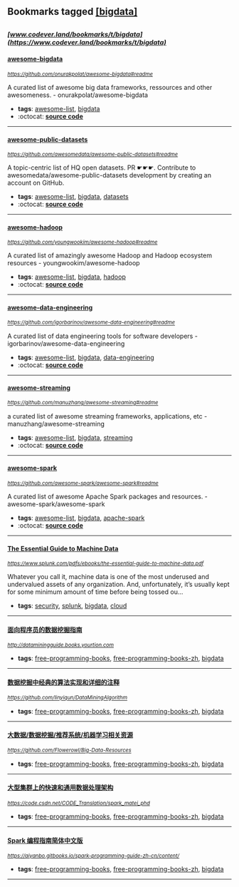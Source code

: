 ## Bookmarks tagged [[bigdata]](https://www.codever.land/search?q=[bigdata])

_<sup><sup>[www.codever.land/bookmarks/t/bigdata](https://www.codever.land/bookmarks/t/bigdata)</sup></sup>_
---
#### [awesome-bigdata](https://github.com/onurakpolat/awesome-bigdata#readme)
_<sup>https://github.com/onurakpolat/awesome-bigdata#readme</sup>_

A curated list of awesome big data frameworks, ressources and other awesomeness. - onurakpolat/awesome-bigdata
* **tags**: [awesome-list](../tagged/awesome-list.md), [bigdata](../tagged/bigdata.md)
* :octocat: **[source code](https://github.com/onurakpolat/awesome-bigdata#readme)**
---
#### [awesome-public-datasets](https://github.com/awesomedata/awesome-public-datasets#readme)
_<sup>https://github.com/awesomedata/awesome-public-datasets#readme</sup>_

A topic-centric list of HQ open datasets. PR ☛☛☛. Contribute to awesomedata/awesome-public-datasets development by creating an account on GitHub.
* **tags**: [awesome-list](../tagged/awesome-list.md), [bigdata](../tagged/bigdata.md), [datasets](../tagged/datasets.md)
* :octocat: **[source code](https://github.com/awesomedata/awesome-public-datasets#readme)**
---
#### [awesome-hadoop](https://github.com/youngwookim/awesome-hadoop#readme)
_<sup>https://github.com/youngwookim/awesome-hadoop#readme</sup>_

A curated list of amazingly awesome Hadoop and Hadoop ecosystem resources - youngwookim/awesome-hadoop
* **tags**: [awesome-list](../tagged/awesome-list.md), [bigdata](../tagged/bigdata.md), [hadoop](../tagged/hadoop.md)
* :octocat: **[source code](https://github.com/youngwookim/awesome-hadoop#readme)**
---
#### [awesome-data-engineering](https://github.com/igorbarinov/awesome-data-engineering#readme)
_<sup>https://github.com/igorbarinov/awesome-data-engineering#readme</sup>_

A curated list of data engineering tools for software developers - igorbarinov/awesome-data-engineering
* **tags**: [awesome-list](../tagged/awesome-list.md), [bigdata](../tagged/bigdata.md), [data-engineering](../tagged/data-engineering.md)
* :octocat: **[source code](https://github.com/igorbarinov/awesome-data-engineering#readme)**
---
#### [awesome-streaming](https://github.com/manuzhang/awesome-streaming#readme)
_<sup>https://github.com/manuzhang/awesome-streaming#readme</sup>_

a curated list of awesome streaming frameworks, applications, etc - manuzhang/awesome-streaming
* **tags**: [awesome-list](../tagged/awesome-list.md), [bigdata](../tagged/bigdata.md), [streaming](../tagged/streaming.md)
* :octocat: **[source code](https://github.com/manuzhang/awesome-streaming#readme)**
---
#### [awesome-spark](https://github.com/awesome-spark/awesome-spark#readme)
_<sup>https://github.com/awesome-spark/awesome-spark#readme</sup>_

A curated list of awesome Apache Spark packages and resources. - awesome-spark/awesome-spark
* **tags**: [awesome-list](../tagged/awesome-list.md), [bigdata](../tagged/bigdata.md), [apache-spark](../tagged/apache-spark.md)
* :octocat: **[source code](https://github.com/awesome-spark/awesome-spark#readme)**
---
#### [The Essential Guide to Machine Data](https://www.splunk.com/pdfs/ebooks/the-essential-guide-to-machine-data.pdf)
_<sup>https://www.splunk.com/pdfs/ebooks/the-essential-guide-to-machine-data.pdf</sup>_

Whatever you call it, machine data is one of the most underused and undervalued assets of any organization. And, unfortunately, it’s usually kept for some minimum amount of time before being tossed ou...
* **tags**: [security](../tagged/security.md), [splunk](../tagged/splunk.md), [bigdata](../tagged/bigdata.md), [cloud](../tagged/cloud.md)
---
#### [面向程序员的数据挖掘指南](http://dataminingguide.books.yourtion.com)
_<sup>http://dataminingguide.books.yourtion.com</sup>_

* **tags**: [free-programming-books](../tagged/free-programming-books.md), [free-programming-books-zh](../tagged/free-programming-books-zh.md), [bigdata](../tagged/bigdata.md)
---
#### [数据挖掘中经典的算法实现和详细的注释](https://github.com/linyiqun/DataMiningAlgorithm)
_<sup>https://github.com/linyiqun/DataMiningAlgorithm</sup>_

* **tags**: [free-programming-books](../tagged/free-programming-books.md), [free-programming-books-zh](../tagged/free-programming-books-zh.md), [bigdata](../tagged/bigdata.md)
---
#### [大数据/数据挖掘/推荐系统/机器学习相关资源](https://github.com/Flowerowl/Big-Data-Resources)
_<sup>https://github.com/Flowerowl/Big-Data-Resources</sup>_

* **tags**: [free-programming-books](../tagged/free-programming-books.md), [free-programming-books-zh](../tagged/free-programming-books-zh.md), [bigdata](../tagged/bigdata.md)
---
#### [大型集群上的快速和通用数据处理架构](https://code.csdn.net/CODE_Translation/spark_matei_phd)
_<sup>https://code.csdn.net/CODE_Translation/spark_matei_phd</sup>_

* **tags**: [free-programming-books](../tagged/free-programming-books.md), [free-programming-books-zh](../tagged/free-programming-books-zh.md), [bigdata](../tagged/bigdata.md)
---
#### [Spark 编程指南简体中文版](https://aiyanbo.gitbooks.io/spark-programming-guide-zh-cn/content/)
_<sup>https://aiyanbo.gitbooks.io/spark-programming-guide-zh-cn/content/</sup>_

* **tags**: [free-programming-books](../tagged/free-programming-books.md), [free-programming-books-zh](../tagged/free-programming-books-zh.md), [bigdata](../tagged/bigdata.md)
---
